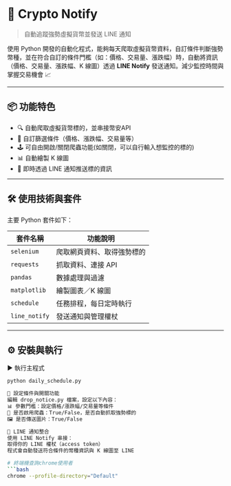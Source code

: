 # 🚀 Crypto Notify  
> 自動追蹤強勢虛擬貨幣並發送 LINE 通知

使用 Python 開發的自動化程式，能夠每天爬取虛擬貨幣資料，自訂條件判斷強勢幣種，並在符合自訂的條件門檻（如：價格、交易量、漲跌幅）時，自動將資訊（價格、交易量、漲跌幅、K 線圖）透過 **LINE Notify** 發送通知。減少監控時間與掌握交易機會 📈

---

## 📦 功能特色

- 🔍 自動爬取虛擬貨幣標的，並串接幣安API
- 🎯 自訂篩選條件（價格、漲跌幅、交易量等）
- 🕹️ 可自由開啟/關閉爬蟲功能(如關閉，可以自行輸入想監控的標的)
- 📊 自動繪製 K 線圖
- 📩 即時透過 LINE 通知推送標的資訊

---

## 🛠️ 使用技術與套件

主要 Python 套件如下：

| 套件名稱       | 功能說明                  |
|----------------|--------------------------|
| `selenium`     | 爬取網頁資料、取得強勢標的 |
| `requests`     | 抓取資料、連接 API        |
| `pandas`       | 數據處理與過濾            |
| `matplotlib`   | 繪製圖表／K 線圖          |
| `schedule`     | 任務排程，每日定時執行     |
| `line_notify`  | 發送通知與管理權杖         |

---

## ⚙️ 安裝與執行

▶️ 執行主程式
```bash
python daily_schedule.py

🧩 設定條件與開關功能
編輯 drop_notice.py 檔案，設定以下內容：
📊 參數門檻：設定價格/漲跌幅/交易量等條件
🔄 是否啟用爬蟲：True/False，是否自動抓取強勢標的
🖼️ 是否傳送圖片：True/False

💬 LINE 通知整合
使用 LINE Notify 串接：
取得你的 LINE 權杖（access token）
程式會自動發送符合條件的幣種資訊與 K 線圖至 LINE

# 終端機查詢chrome使用者
```bash
chrome --profile-directory="Default"


